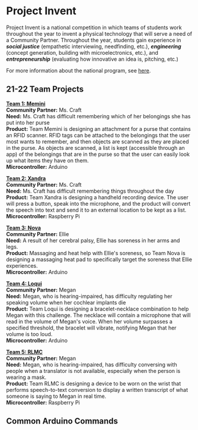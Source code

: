 # Project Invent

Project Invent is a national competition in which teams of students work throughout the year to invent a physical technology that will serve a need of a Community Partner. Throughout the year, students gain experience in ***social justice*** (empathetic interviewing, needfinding, etc.), ***engineering*** (concept generation, building with microelectronics, etc.), and ***entrepreneurship*** (evaluating how innovative an idea is, pitching, etc.)

For more information about the national program, see [here](https://projectinvent.org/).

## 21-22 Team Projects

**[Team 1: Memini](https://github.com/leemirsky/Team1-Memini)**
<br> **Community Partner:** Ms. Craft
<br> **Need:** Ms. Craft has difficult remembering which of her belongings she has put into her purse
<br> **Product:** Team Memini is designing an attachment for a purse that contains an RFID scanner. RFID tags can be attached to the belongings that the user most wants to remember, and then objects are scanned as they are placed in the purse. As objects are scanned, a list is kept (accessible through an app) of the belongings that are in the purse so that the user can easily look up what items they have on them.
<br> **Microcontroller:** Arduino

**[Team 2: Xandra](https://github.com/leemirsky/Team2-Xandra)**
<br> **Community Partner:** Ms. Craft
<br> **Need:** Ms. Craft has difficult remembering things throughout the day
<br> **Product:** Team Xandra is designing a handheld recording device. The user will press a button, speak into the microphone, and the product will convert the speech into text and send it to an external location to be kept as a list.
<br> **Microcontroller:** Raspberry Pi

**[Team 3: Nova](https://github.com/leemirsky/Team3-Nova)**
<br> **Community Partner:** Ellie
<br> **Need:** A result of her cerebral palsy, Ellie has soreness in her arms and legs.
<br> **Product:** Massaging and heat help with Ellie's soreness, so Team Nova is designing a massaging heat pad to specifically target the soreness that Ellie experiences.
<br> **Microcontroller:** Arduino

**[Team 4: Loqui](https://github.com/leemirsky/Team4-Loqui)**
<br> **Community Partner:** Megan
<br> **Need:** Megan, who is hearing-impaired, has difficulty regulating her speaking volume when her cochlear implants die
<br> **Product:** Team Loqui is designing a bracelet-necklace combination to help Megan with this challenge. The necklace will contain a microphone that will read in the volume of Megan's voice. When her volume surpasses a specified threshold, the bracelet will vibrate, notifying Megan that her volume is too loud.
<br> **Microcontroller:** Arduino

**[Team 5: RLMC](https://github.com/leemirsky/Team5-RLMC)**
<br> **Community Partner:** Megan
<br> **Need:** Megan, who is hearing-impaired, has difficulty conversing with people when a translator is not available, especially when the person is wearing a mask.
<br> **Product:** Team RLMC is designing a device to be worn on the wrist that performs speech-to-text conversion to display a written transcript of what someone is saying to Megan in real time.
<br> **Microcontroller:** Raspberry Pi
<br>

## Common Arduino Commands




